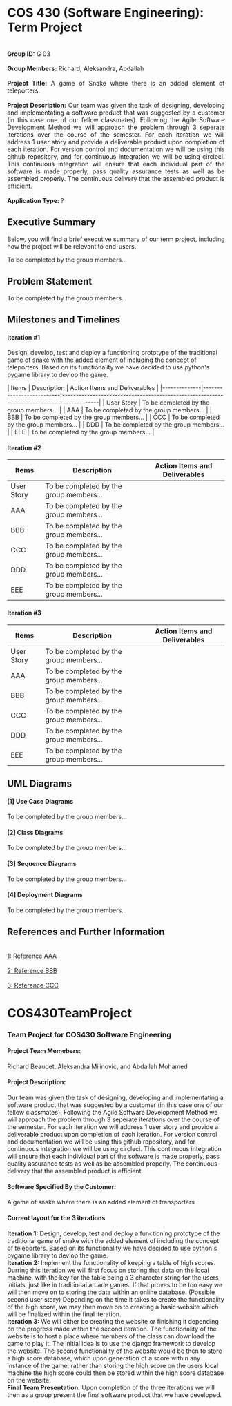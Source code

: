 # COS 430 (Software Engineering): Term Project

<p align="justify">
  <br> <strong>Group ID:</strong> G 03</br>
  <br> <strong>Group Members:</strong> Richard, Aleksandra, Abdallah</br>
  <br> <strong>Project Title:</strong> A game of Snake where there is an added element of teleporters.</br>
  <br> <strong>Project Description:</strong> Our team was given the task of designing, developing and implementating a software product that was suggested by a customer (in this case one of our fellow classmates). Following the Agile Software Development Method we will approach the problem through 3 seperate iterations over the course of the semester. For each iteration we will address 1 user story and provide a deliverable product upon completion of each iteration. For version control and documentation we will be using this github repository, and for continuous integration we will be using circleci. This continuous integration will ensure that each individual part of the software is made properly, pass quality assurance tests as well as be assembled properly. The continuous delivery that the assembled product is efficient.</br>
  <br> <strong>Application Type: </strong> ?</br>
 </p>

## Executive Summary

<p align="justify">
Below, you will find a brief executive summary of our term project, including how the project will be relevant to end-users.
</p>
<p align="justify">
To be completed by the group members...
</p>

## Problem Statement

<p align="justify">
To be completed by the group members...
</p>


## Milestones and Timelines

#### Iteration #1
<p> Design, develop, test and deploy a functioning prototype of the traditional game of snake with the added element of including the concept of teleporters. Based on its functionality we have decided to use python's pygame library to devlop the game. </p>
| Items        | Description              | Action Items and Deliverables                                                             |
|--------------|--------------------------|-------------------------------------------------------------------------------------------|
|  User Story  | To be completed by the group members...                                                                              |
|    AAA       | To be completed by the group members...                                                                              |
|    BBB       | To be completed by the group members...                                                                              |
|    CCC       | To be completed by the group members...                                                                              |
|    DDD       | To be completed by the group members...                                                                              |
|    EEE       | To be completed by the group members...                                                                              |


#### Iteration #2
| Items        | Description              | Action Items and Deliverables                                                             |
|--------------|--------------------------|-------------------------------------------------------------------------------------------|
|  User Story  | To be completed by the group members...                                                                              |
|    AAA       | To be completed by the group members...                                                                              |
|    BBB       | To be completed by the group members...                                                                              |
|    CCC       | To be completed by the group members...                                                                              |
|    DDD       | To be completed by the group members...                                                                              |
|    EEE       | To be completed by the group members...                                                                              |



#### Iteration #3
| Items        | Description              | Action Items and Deliverables                                                             |
|--------------|--------------------------|-------------------------------------------------------------------------------------------|
|  User Story  | To be completed by the group members...                                                                              |
|    AAA       | To be completed by the group members...                                                                              |
|    BBB       | To be completed by the group members...                                                                              |
|    CCC       | To be completed by the group members...                                                                              |
|    DDD       | To be completed by the group members...                                                                              |
|    EEE       | To be completed by the group members...                                                                              |


## UML Diagrams 
#### [1] Use Case Diagrams
<p align="justify">
To be completed by the group members...
</p>

#### [2] Class Diagrams
<p align="justify">
To be completed by the group members...
</p>

#### [3] Sequence Diagrams 
<p align="justify">
To be completed by the group members...
</p>

#### [4] Deployment Diagrams 
<p align="justify">
To be completed by the group members...
</p>


## References and Further Information 

<br>[1: Reference AAA](https://usm.maine.edu/)</br>
<br>[2: Reference BBB](https://usm.maine.edu/)</br>
<br>[3: Reference CCC](https://usm.maine.edu/)</br>






















# COS430TeamProject
### Team Project for COS430 Software Engineering
#### **Project Team Memebers:**
Richard Beaudet, Aleksandra Milinovic, and Abdallah Mohamed
#### Project Description:
Our team was given the task of designing, developing and implementating a software product that was suggested by a customer (in this case one of 
our fellow classmates). Following the Agile Software Development Method we will approach the problem through 3 seperate iterations over
the course of the semester. For each iteration we will address 1 user story and provide a deliverable product upon completion of each
iteration. For version control and documentation we will be using this github repository, and for continuous integration we will be using 
circleci. This continuous integration will ensure that each individual part of the software is made properly, pass quality assurance tests as 
well as be assembled properly. The continuous delivery that the assembled product is efficient.
#### Software Specified By the Customer:
A game of snake where there is an added element of transporters
#### Current layout for the 3 iterations
**Iteration 1:**
Design, develop, test and deploy a functioning prototype of the traditional game of snake with the added element of including the concept of teleporters.
Based on its functionality we have decided to use python's pygame library to devlop the game.<br>
**Iteration 2:**
Implement the functionality of keeping a table of high scores. Durring this iteration we will first focus on storing that data
on the local machine, with the key for the table being a 3 character string for the users initials, just like in traditional arcade games.
If that proves to be too easy we will then move on to storing the data within an online database.
(Possible second user story) Depending on the time it takes to create the functionality of the high score, we may then move on to creating
a basic website which will be finalized within the final iteration.<br>
**Iteration 3:**
We will either be creating the website or finishing it depending on the progress made within the second iteration. The functionality of the website
is to host a place where members of the class can download the game to play it. The initial idea is to use the django framework to develop the website. 
The second functionality of the website would be then to store a high score database, which upon generation of a score within any instance of the game, 
rather than storing the high score on the users local machine the high score could then be stored within the high score database on the website.<br>
**Final Team Presentation:**
Upon completion of the three iterations we will then as a group present the final software product that we have developed.
